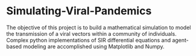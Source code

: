 # Simulating-Viral-Pandemics

The objective of this project is to build a mathematical simulation to model the transmission of a viral vectors within a community of individuals. Complex python implementations of SIR differential equations and agent-based modeling are accomplished using Matplotlib and Numpy.

[](https://github.com/ArunLukeDsouza/Simulating-Viral-Pandemics/blob/main/Simulating%20Viral%20Pandemics/Image%201.png?raw=true)
